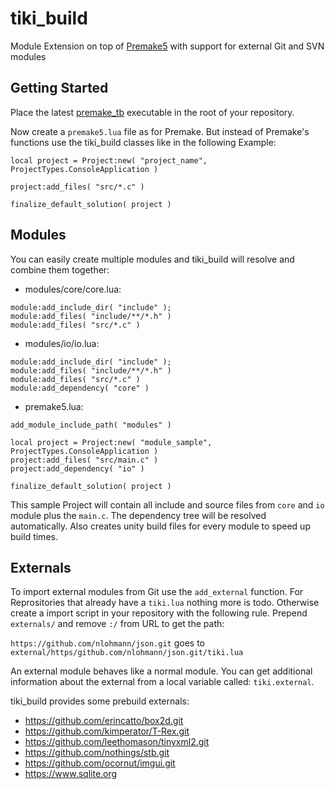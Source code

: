 # tiki_build
Module Extension on top of [Premake5](https://premake.github.io/) with support for external Git and SVN modules

## Getting Started

Place the latest [premake_tb](https://github.com/IreNox/tiki_build/releases/latest/) executable in the root of your repository.

Now create a `premake5.lua` file as for Premake. But instead of Premake's functions use the tiki_build classes like in the following Example:
```
local project = Project:new( "project_name", ProjectTypes.ConsoleApplication )

project:add_files( "src/*.c" )

finalize_default_solution( project )
```

## Modules

You can easily create multiple modules and tiki_build will resolve and combine them together:

- modules/core/core.lua:
```
module:add_include_dir( "include" );
module:add_files( "include/**/*.h" )
module:add_files( "src/*.c" )
```

- modules/io/io.lua:
```
module:add_include_dir( "include" );
module:add_files( "include/**/*.h" )
module:add_files( "src/*.c" )
module:add_dependency( "core" )
```

- premake5.lua:
```
add_module_include_path( "modules" )

local project = Project:new( "module_sample", ProjectTypes.ConsoleApplication )
project:add_files( "src/main.c" )
project:add_dependency( "io" )

finalize_default_solution( project )
```

This sample Project will contain all include and source files from `core` and `io` module plus the `main.c`. The dependency tree will be resolved automatically. Also creates unity build files for every module to speed up build times.

## Externals

To import external modules from Git use the `add_external` function. For Reprositories that already have a `tiki.lua` nothing more is todo. Otherwise create a import script in your repository with the following rule. Prepend `externals/` and remove `:/` from URL to get the path:

`https://github.com/nlohmann/json.git` goes to `external/https/github.com/nlohmann/json.git/tiki.lua`

An external module behaves like a normal module. You can get additional information about the external from a local variable called: `tiki.external`.

tiki_build provides some prebuild externals:
- https://github.com/erincatto/box2d.git
- https://github.com/kimperator/T-Rex.git
- https://github.com/leethomason/tinyxml2.git
- https://github.com/nothings/stb.git
- https://github.com/ocornut/imgui.git
- https://www.sqlite.org

